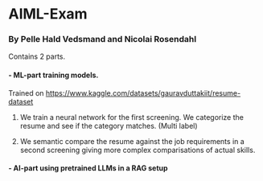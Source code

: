 # AIML-Exam

### By Pelle Hald Vedsmand and Nicolai Rosendahl

Contains 2 parts.

#### - ML-part training models.
Trained on https://www.kaggle.com/datasets/gauravduttakiit/resume-dataset

1. We train a neural network for the first screening. We categorize the resume and see if the category matches. (Multi label)

3. We semantic compare the resume against the job requirements in a second screening giving more complex comparisations of actual skills.

#### - AI-part using pretrained LLMs in a RAG setup


